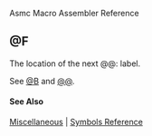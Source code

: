 Asmc Macro Assembler Reference

## @F

The location of the next @@: label.

See [@B](at-b.md) and [@@](at-at.md).

#### See Also

[Miscellaneous](miscellaneous.md) | [Symbols Reference](readme.md)
